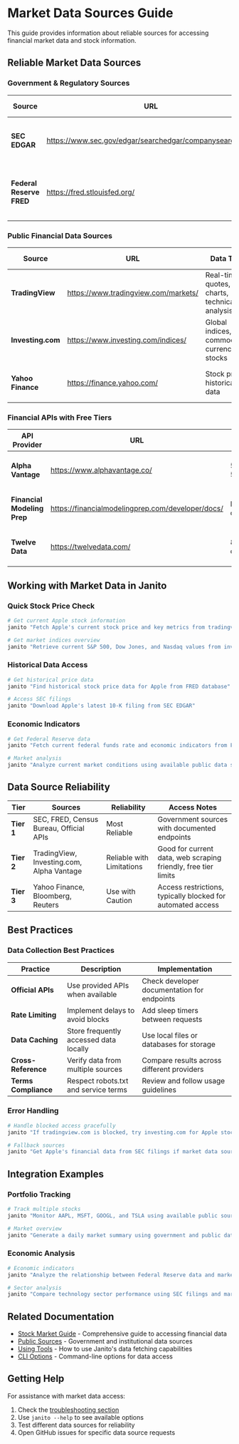 # Market Data Sources Guide

This guide provides information about reliable sources for accessing financial market data and stock information.

## Reliable Market Data Sources

### Government & Regulatory Sources

| Source | URL | Data Type | Access Method | Notes |
|--------|-----|-----------|---------------|--------|
| **SEC EDGAR** | https://www.sec.gov/edgar/searchedgar/companysearch.html | Company filings, 10-K, 10-Q, 8-K reports | Web scraping + official API | Official financial statements, insider trading reports |
| **Federal Reserve FRED** | https://fred.stlouisfed.org/ | Economic indicators, interest rates, market indices | Free API with registration | Comprehensive economic and market data |

### Public Financial Data Sources

| Source | URL | Data Type | Access Method | Coverage |
|--------|-----|-----------|---------------|----------|
| **TradingView** | https://www.tradingview.com/markets/ | Real-time quotes, charts, technical analysis | Web scraping friendly | Global markets with proper user-agent |
| **Investing.com** | https://www.investing.com/indices/ | Global indices, commodities, currencies, stocks | Web scraping | International markets and real-time data |
| **Yahoo Finance** | https://finance.yahoo.com/ | Stock prices, historical data | Limited access | May have restrictions, use alternatives |

### Financial APIs with Free Tiers

| API Provider | URL | Free Tier Limits | Data Types | Rate Limits |
|--------------|-----|------------------|------------|-------------|
| **Alpha Vantage** | https://www.alphavantage.co/ | 5 calls/min, 500/day | Stocks, forex, crypto, historical | 5 API calls per minute |
| **Financial Modeling Prep** | https://financialmodelingprep.com/developer/docs/ | Limited daily calls | Financial statements, ratios, prices | Daily quota system |
| **Twelve Data** | https://twelvedata.com/ | 8 calls/minute | Stocks, forex, crypto, real-time | 8 API calls per minute |

## Working with Market Data in Janito

### Quick Stock Price Check

```bash
# Get current Apple stock information
janito "Fetch Apple's current stock price and key metrics from tradingview.com"

# Get market indices overview
janito "Retrieve current S&P 500, Dow Jones, and Nasdaq values from investing.com"
```

### Historical Data Access

```bash
# Get historical price data
janito "Find historical stock price data for Apple from FRED database"

# Access SEC filings
janito "Download Apple's latest 10-K filing from SEC EDGAR"
```

### Economic Indicators

```bash
# Get Federal Reserve data
janito "Fetch current federal funds rate and economic indicators from FRED"

# Market analysis
janito "Analyze current market conditions using available public data sources"
```

## Data Source Reliability

| Tier | Sources | Reliability | Access Notes |
|------|---------|-------------|--------------|
| **Tier 1** | SEC, FRED, Census Bureau, Official APIs | Most Reliable | Government sources with documented endpoints |
| **Tier 2** | TradingView, Investing.com, Alpha Vantage | Reliable with Limitations | Good for current data, web scraping friendly, free tier limits |
| **Tier 3** | Yahoo Finance, Bloomberg, Reuters | Use with Caution | Access restrictions, typically blocked for automated access |

## Best Practices

### Data Collection Best Practices

| Practice | Description | Implementation |
|----------|-------------|----------------|
| **Official APIs** | Use provided APIs when available | Check developer documentation for endpoints |
| **Rate Limiting** | Implement delays to avoid blocks | Add sleep timers between requests |
| **Data Caching** | Store frequently accessed data locally | Use local files or databases for storage |
| **Cross-Reference** | Verify data from multiple sources | Compare results across different providers |
| **Terms Compliance** | Respect robots.txt and service terms | Review and follow usage guidelines |

### Error Handling

```bash
# Handle blocked access gracefully
janito "If tradingview.com is blocked, try investing.com for Apple stock data"

# Fallback sources
janito "Get Apple's financial data from SEC filings if market data sources are unavailable"
```

## Integration Examples

### Portfolio Tracking

```bash
# Track multiple stocks
janito "Monitor AAPL, MSFT, GOOGL, and TSLA using available public sources"

# Market overview
janito "Generate a daily market summary using government and public data sources"
```

### Economic Analysis

```bash
# Economic indicators
janito "Analyze the relationship between Federal Reserve data and market performance"

# Sector analysis
janito "Compare technology sector performance using SEC filings and market data"
```

## Related Documentation

- [Stock Market Guide](stock-market-guide.md) - Comprehensive guide to accessing financial data
- [Public Sources](public-sources.md) - Government and institutional data sources
- [Using Tools](using_tools.md) - How to use Janito's data fetching capabilities
- [CLI Options](../reference/cli-options.md) - Command-line options for data access

## Getting Help

For assistance with market data access:

1. Check the [troubleshooting section](configuration.md)
2. Use `janito --help` to see available options
3. Test different data sources for reliability
4. Open GitHub issues for specific data source requests